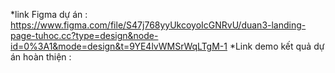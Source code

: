 *link Figma dự án : 
https://www.figma.com/file/S47j768yyUkcoyoIcGNRvU/duan3-landing-page-tuhoc.cc?type=design&node-id=0%3A1&mode=design&t=9YE4lvWMSrWqLTgM-1
*Link demo kết quả dự án hoàn thiện :
